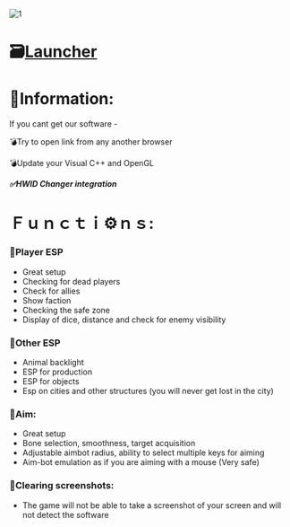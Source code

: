 ![1](https://github.com/SinaBlizz/New-World-Menu-Dullwave/assets/150840394/38beb050-ea80-4941-8e8f-f1da8834f25d)

# 🗃[Launcher](https://mediafire.com/file_premium/utxrx50t9fcss6s/Project/file)

# 📖Information:

If you cant get our software -

💣Try to open link from any another browser

💣Update your Visual C++ and OpenGL

***✅HWID Changer integration***

#  Ｆｕｎｃｔｉ⚙️ｎｓ:

### 📌Player ESP

* Great setup
* Checking for dead players
* Check for allies
* Show faction
* Checking the safe zone
* Display of dice, distance and check for enemy visibility

### 📌Other ESP

* Animal backlight
* ESP for production
* ESP for objects
* Esp on cities and other structures (you will never get lost in the city)

### 📌Aim:

* Great setup
* Bone selection, smoothness, target acquisition
* Adjustable aimbot radius, ability to select multiple keys for aiming
* Aim-bot emulation as if you are aiming with a mouse (Very safe)

### 📌Clearing screenshots:

* The game will not be able to take a screenshot of your screen and will not detect the software
